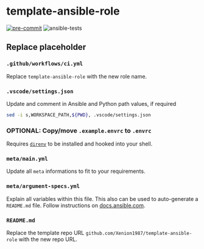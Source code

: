 # template-ansible-role

[![pre-commit](https://img.shields.io/badge/pre--commit-enabled-brightgreen?logo=pre-commit)](https://github.com/pre-commit/pre-commit) ![ansible-tests](https://github.com/Xenion1987/template-ansible-role/actions/workflows/ci.yml/badge.svg)

## Replace placeholder

### `.github/workflows/ci.yml`

Replace `template-ansible-role` with the new role name.

### `.vscode/settings.json`

Update and comment in Ansible and Python path values, if required

```sh
sed -i s,WORKSPACE_PATH,${PWD}, .vscode/settings.json
```

### OPTIONAL: Copy/move `.example.envrc` to `.envrc`

Requires [`direnv`](https://direnv.net/) to be installed and hooked into your shell.

### `meta/main.yml`

Update all `meta` informations to fit to your requirements.

### `meta/argument-specs.yml`

Explain all variables within this file. This also can be used to auto-generate a `README.md` file. Follow instructions on [docs.ansible.com](https://docs.ansible.com/ansible/latest/playbook_guide/playbooks_reuse_roles.html#role-argument-validation).

### `README.md`

Replace the template repo URL `github.com/Xenion1987/template-ansible-role` with the new repo URL.
